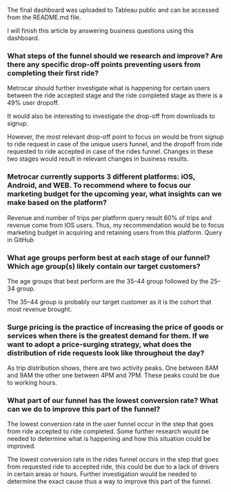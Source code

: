 The final dashboard was uploaded to Tableau public and can be accessed from the README.md file.

I will finish this article by answering business questions using this dashboard.


### What steps of the funnel should we research and improve? Are there any specific drop-off points preventing users from completing their first ride?


Metrocar should further investigate what is happening for certain users between the ride accepted stage and the ride completed stage as there is a 49% user dropoff.

It would also be interesting to investigate the drop-off from downloads to signup.

However, the most relevant drop-off point to focus on would be from signup to ride request in case of the unique users funnel, and the dropoff from ride requested to ride accepted in case of the rides funnel. Changes in these two stages would result in relevant changes in business results.


### Metrocar currently supports 3 different platforms: iOS, Android, and WEB. To recommend where to focus our marketing budget for the upcoming year, what insights can we make based on the platform?


Revenue and number of trips per platform query result
60% of trips and revenue come from IOS users. Thus, my recommendation would be to focus marketing budget in acquiring and retaining users from this platform. Query in GitHub


### What age groups perform best at each stage of our funnel? Which age group(s) likely contain our target customers?


The age groups that best perform are the 35–44 group followed by the 25–34 group.

The 35–44 group is probably our target customer as it is the cohort that most revenue brought.


### Surge pricing is the practice of increasing the price of goods or services when there is the greatest demand for them. If we want to adopt a price-surging strategy, what does the distribution of ride requests look like throughout the day?


As trip distribution shows, there are two activity peaks. One between 8AM and 9AM the other one between 4PM and 7PM. These peaks could be due to working hours.


### What part of our funnel has the lowest conversion rate? What can we do to improve this part of the funnel?


The lowest conversion rate in the user funnel occur in the step that goes from ride accepted to ride completed. Some further research would be needed to determine what is happening and how this situation could be improved.

The lowest conversion rate in the rides funnel occurs in the step that goes from requested ride to accepted ride, this could be due to a lack of drivers in certain areas or hours. Further investigation would be needed to determine the exact cause thus a way to improve this part of the funnel.
